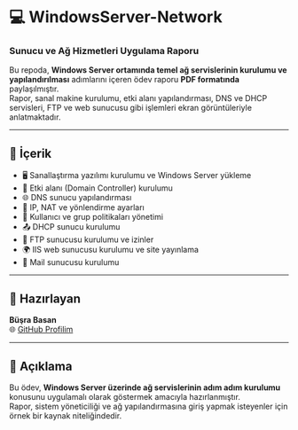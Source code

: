 # 💻 WindowsServer-Network  
### Sunucu ve Ağ Hizmetleri Uygulama Raporu  

Bu repoda, **Windows Server ortamında temel ağ servislerinin kurulumu ve yapılandırılması** adımlarını içeren ödev raporu **PDF formatında** paylaşılmıştır.  
Rapor, sanal makine kurulumu, etki alanı yapılandırması, DNS ve DHCP servisleri, FTP ve web sunucusu gibi işlemleri ekran görüntüleriyle anlatmaktadır.  

---

## 🧾 İçerik  

- 🖥️ Sanallaştırma yazılımı kurulumu ve Windows Server yükleme  
- 🧩 Etki alanı (Domain Controller) kurulumu  
- 🌐 DNS sunucu yapılandırması  
- 📡 IP, NAT ve yönlendirme ayarları  
- 👥 Kullanıcı ve grup politikaları yönetimi  
- 📤 DHCP sunucu kurulumu  
- 📁 FTP sunucusu kurulumu ve izinler  
- 🌍 IIS web sunucusu kurulumu ve site yayınlama  
- 📧 Mail sunucusu kurulumu 

---

## 👤 Hazırlayan  

**Büşra Basan**   
🌐 [GitHub Profilim](https://github.com/Busrabasan67)

---

## 📘 Açıklama  

Bu ödev, **Windows Server üzerinde ağ servislerinin adım adım kurulumu** konusunu uygulamalı olarak göstermek amacıyla hazırlanmıştır.  
Rapor, sistem yöneticiliği ve ağ yapılandırmasına giriş yapmak isteyenler için örnek bir kaynak niteliğindedir.

